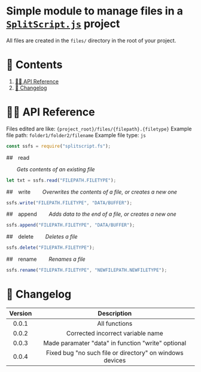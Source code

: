 # Simple module to manage files in a [`SplitScript.js`](https://www.npmjs.com/package/splitscript.js) project

All files are created in the `files/` directory in the root of your project.

# 🔗 Contents

1. [👨‍💻 API Reference](#reference)
1. [📜 Changelog](#changelog)

# 👨‍💻 API Reference <a id="reference"></a>

Files edited are like: `{project_root}/files/{filepath}.{filetype}`
Example file path: `folder1/folder2/filename`
Example file type: `js`

```js
const ssfs = require("splitscript.fs");
```

##&emsp;read

&emsp;&emsp;_Gets contents of an existing file_

```js
let txt = ssfs.read("FILEPATH.FILETYPE");
```

##&emsp;write
&emsp;&emsp;_Overwrites the contents of a file, or creates a new one_

```js
ssfs.write("FILEPATH.FILETYPE", "DATA/BUFFER");
```

##&emsp;append
&emsp;&emsp;_Adds data to the end of a file, or creates a new one_

```js
ssfs.append("FILEPATH.FILETYPE", "DATA/BUFFER");
```

##&emsp;delete
&emsp;&emsp;_Deletes a file_

```js
ssfs.delete("FILEPATH.FILETYPE");
```

##&emsp;rename
&emsp;&emsp;_Renames a file_

```js
ssfs.rename("FILEPATH.FILETYPE", "NEWFILEPATH.NEWFILETYPE");
```

# 📜 Changelog <a id="changelog"> </a>

| Version |                       Description                        |
| :-----: | :------------------------------------------------------: |
|  0.0.1  |                      All functions                       |
|  0.0.2  |            Corrected incorrect variable name             |
|  0.0.3  |    Made paramater "data" in function "write" optional    |
|  0.0.4  | Fixed bug "no such file or directory" on windows devices |
